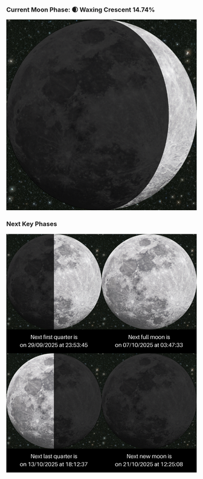 ### Current Moon Phase: 🌒 Waxing Crescent 14.74%
![Moon Phase](moonphase.png)
### Next Key Phases
![Gallery](gallery.png)